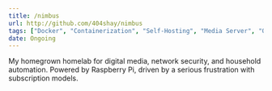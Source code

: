 ```yaml
---
title: /nimbus
url: http://github.com/404shay/nimbus
tags: ["Docker", "Containerization", "Self-Hosting", "Media Server", "Open Source", "Debian", "Personal Cloud"]
date: Ongoing
---
```


My homegrown homelab for digital media, network security, and household automation. Powered by Raspberry Pi, driven by a serious frustration with subscription models.
